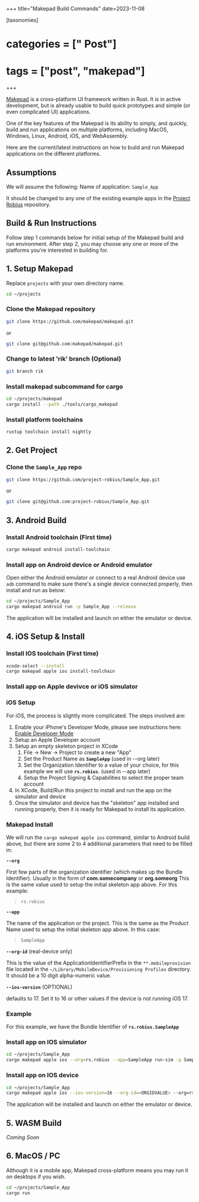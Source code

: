 +++
title="Makepad Build Commands"
date=2023-11-08

[taxonomies]
# categories = [" Post"]
# tags = ["post", "makepad"]
+++

[Makepad](https://github.com/makepad/makepad) is a cross-platform UI framework written in Rust.
It is in active development, but is already usable to build quick prototypes and simple (or even complicated UI) applications.

One of the key features of the Makepad is its ability to simply, and quickly, build and run applications on multiple platforms, including MacOS, Windows, Linux, Android, iOS, and WebAssembly.

Here are the current/latest instructions on how to build and run Makepad applications on the different platforms.

## Assumptions

We will assume the following:
Name of application: `Sample_App`

It should be changed to any one of the existing example apps in the [Project Robius](https://github.com/project-robius) repository.

## Build & Run Instructions

Follow step 1 commands below for initial setup of the Makepad build and run environment.
After step 2, you may choose any one or more of the platforms you're interested in building for.

## 1. Setup Makepad

Replace `projects` with your own directory name.

```sh
cd ~/projects
```

### Clone the Makepad repository

```sh
git clone https://github.com/makepad/makepad.git
```

or

```sh
git clone git@github.com:makepad/makepad.git
```

### Change to latest 'rik' branch (Optional)

```sh
git branch rik
```

### Install makepad subcommand for cargo

```sh
cd ~/projects/makepad
cargo install --path ./tools/cargo_makepad
```

### Install platform toolchains

```sh
rustup toolchain install nightly
```

## 2. Get Project

### Clone the `Sample_App` repo

```sh
git clone https://github.com/project-robius/Sample_App.git
```

or

```sh
git clone git@github.com:project-robius/Sample_App.git
```

## 3. Android Build

### Install Android toolchain (First time)

```sh
cargo makepad android install-toolchain
```

### Install app on Android device or Android emulator

Open either the Android emulator or connect to a real Android device
use `adb` command to make sure there's a single device connected properly, then install and run as below:

```sh
cd ~/projects/Sample_App
cargo makepad android run -p Sample_App --release
```

The application will be installed and launch on either the emulator or device.

## 4. iOS Setup & Install

### Install IOS toolchain (First time)

```sh
xcode-select --install
cargo makepad apple ios install-toolchain
```

### Install app on Apple devivce or iOS simulator

### iOS Setup

For iOS, the process is slightly more complicated. The steps involved are:

1. Enable your iPhone's Developer Mode, please see instructions here: [Enable Developer Mode](https://www.delasign.com/blog/how-to-turn-on-developer-mode-on-an-iphone/)
1. Setup an Apple Developer account
1. Setup an empty skeleton project in XCode
    1. File -> New -> Project to create a new "App"
    1. Set the Product Name as **`SampleApp`**  (used in --org later)
    1. Set the Organization Identifier to a value of your choice, for this example we will use **`rs.robius`**. (used in --app later)
    1. Setup the Project Signing & Capabilities to select the proper team account
1. In XCode, Build/Run this project to install and run the app on the simulator and device
1. Once the simulator and device has the "skeleton" app installed and running properly, then it is ready for Makepad to install its application.

### Makepad Install

We will run the `cargo makepad apple ios` command, similar to Android build above, but there are some 2 to 4 additional parameters that need to be filled in:

**`--org`**

First few parts of the organization identifier (which makes up the Bundle Identifier). Usually in the form of **com.somecompany** or **org.someorg**
This is the same value used to setup the initial skeleton app above. For this example:
> `rs.robius`

**`--app`**

The name of the application or the project. This is the same as the Product Name used to setup the initial skeleton app above. In this case:
> `SampleApp`

**`--org-id`** (real-device only)

This is the <string> value of the ApplicationIdentifierPrefix <key> in the `**.mobileprovision` file located in the `~/Library/MobileDevice/Provisioning Profiles` directory.
It should be a 10 digit alpha-numeric value.

**`--ios-version`** (OPTIONAL)

defaults to 17. Set it to 16 or other values if the device is not running iOS 17.

### Example

For this example, we have the Bundle Identifier of **`rs.robius.SampleApp`**

### Install app on IOS simulator

```sh
cd ~/projects/Sample_App
cargo makepad apple ios --org=rs.robius --app=SampleApp run-sim -p Sample_App --release
```

### Install app on IOS device

```sh
cd ~/projects/Sample_App
cargo makepad apple ios --ios-version=16 --org-id=<ORGIDVALUE> --org=rs.robius --app=SampleApp run-device -p Sample_App --release
```

The application will be installed and launch on either the emulator or device.

## 5. WASM Build

*Coming Soon*

## 6. MacOS / PC

Although it is a mobile app, Makepad cross-platform means you may run it on desktops if you wish.

```sh
cd ~/projects/Sample_App
cargo run
```
